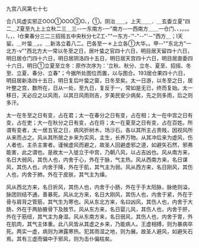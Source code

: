 九宫八风第七十七

合八风虚实邪正OOO①OOO③O、，①。阴治＿＿。上天＿＿．＿玄委立夏"四二＿Z夏至九上上立秋二三＿三--一东南方-一"南方--一西南方＿＿一仓门、、，。。。l，，、l仓果春分三二三招摇五中央秋分七Z工-""一东方-'"-"--"'－"西方＿；I天留。＿叶蛰＿。。＿新洛立着八二。巴各至一＊上立各①大华。。甲--""东北方"一北方-v""西北方大一常以冬至之日，居叶蛰之官四十六日，明目居天留四十六日，明日居仓门四十六日，明日居阴洛四十五日，明日居天宫四十六日，明目居直委四十六日，明日①立夏至立冬：原作次序为：'立秋、秋分、立冬、夏至、招摇、冬至、立夏、春分、立春"；今据所处图位而置，以与图合。193居仓果四十六日，明目居新洛四十五日，明日复后叶蛰之窗，日冬至矣。太一日游，以冬至之日，居叶整之宫，数所在，日从一处，至九日，复反于一，常如是无已，终而复始。太一移日，天必应之以风雨，以其日风雨则吉，岁美民安少病矣，先之则多雨，后之则多汗。

太一在冬至之日有变，占在君；太一在春分之日有变，占在相；太一在中宫之日有变，占在吏；大一在秋分之日有变，占在将；太一在夏至之日有变，占在百姓。所谓有变者，太一居五官之日，病风折树木，场沙石。各以其所主占贵贱，因视风所从来而占之。风从其所居之乡来为实风，主生，长养万物。从其冲后来为虚风，伤人者也，主杀主害者。谨候虚风而避之，故圣人回避虚邪之道，如避矢石然，邪弗能害，此之谓也。是故太一入徙立于中宫，乃朝八风，以占吉凶也。风从南方来，名日大弱风，其伤人也，内舍于心，外在于脉，气主热。风从西南方来，名日谋风，其伤人也，内舍于降，外在于肌，其气主为弱。风从西方来，名日刚风，其伤人也，内舍于肺。外在于皮肤，其气主为燥。

风从西北方来，名日折风，其伤人也，内舍于小肠，外在于手太阳脉，脉绝则溢，脉团则结不通，善暴死。风从北方来，名日大刚风，其伤人也，内舍于紧，外在于骨与肩背之管筋，其气生为寒也。风从东北方来，名曰凶风，其伤人也，内舍于大肠，外在于两胁腋骨下及肢节。风从东方来，名日婴儿风，其伤人也，内舍于肝，外在于筋纽，其气主为身湿。风从东南方来，名日弱风，其伤人也，内舍于胃，外在肌肉，其气主体重。此八风皆从其虚之乡来，乃能病人。王虚相搏，则为暴病卒死。两实一虚，病则为淋露寒热。犯其雨湿之地，则为展。故圣人避风，如避矢石焉。其有三虚而偏中于邪风，则为击仆偏枯矣。


